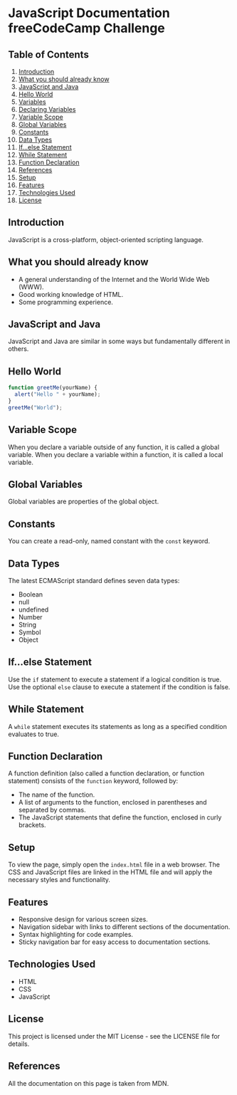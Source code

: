 # JavaScript Documentation freeCodeCamp Challenge

## Table of Contents
1. [Introduction](#introduction)
2. [What you should already know](#what-you-should-already-know)
3. [JavaScript and Java](#javascript-and-java)
4. [Hello World](#hello-world)
5. [Variables](#variables)
6. [Declaring Variables](#declaring-variables)
7. [Variable Scope](#variable-scope)
8. [Global Variables](#global-variables)
9. [Constants](#constants)
10. [Data Types](#data-types)
11. [If...else Statement](#if-else-statement)
12. [While Statement](#while-statement)
13. [Function Declaration](#function-declaration)
14. [References](#references)
15. [Setup](#setup)
16. [Features](#features)
17. [Technologies Used](#technologies-used)
18. [License](#license)

## Introduction
JavaScript is a cross-platform, object-oriented scripting language.

## What you should already know
- A general understanding of the Internet and the World Wide Web (WWW).
- Good working knowledge of HTML.
- Some programming experience.

## JavaScript and Java
JavaScript and Java are similar in some ways but fundamentally different in others.

## Hello World
```javascript
function greetMe(yourName) {
  alert("Hello " + yourName);
}
greetMe("World");
```
## Variable Scope

When you declare a variable outside of any function, it is called a global variable. When you declare a variable within a function, it is called a local variable.

## Global Variables

Global variables are properties of the global object.

## Constants

You can create a read-only, named constant with the `const` keyword.

## Data Types

The latest ECMAScript standard defines seven data types:

- Boolean
- null
- undefined
- Number
- String
- Symbol
- Object

## If...else Statement

Use the `if` statement to execute a statement if a logical condition is true. Use the optional `else` clause to execute a statement if the condition is false.

## While Statement

A `while` statement executes its statements as long as a specified condition evaluates to true.

## Function Declaration

A function definition (also called a function declaration, or function statement) consists of the `function` keyword, followed by:

- The name of the function.
- A list of arguments to the function, enclosed in parentheses and separated by commas.
- The JavaScript statements that define the function, enclosed in curly brackets.

## Setup

To view the page, simply open the `index.html` file in a web browser. The CSS and JavaScript files are linked in the HTML file and will apply the necessary styles and functionality.

## Features

- Responsive design for various screen sizes.
- Navigation sidebar with links to different sections of the documentation.
- Syntax highlighting for code examples.
- Sticky navigation bar for easy access to documentation sections.

## Technologies Used

- HTML
- CSS
- JavaScript

## License

This project is licensed under the MIT License - see the LICENSE file for details.

## References

All the documentation on this page is taken from MDN.
